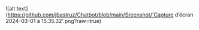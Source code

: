 ![alt text](https://github.com/jbastruz/Chatbot/blob/main/Sreenshot/'Capture d’écran 2024-03-01 à 15.35.32'.png?raw=true)
